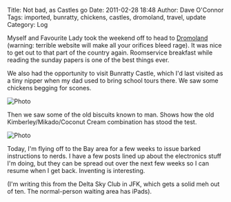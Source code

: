 Title: Not bad, as Castles go
Date: 2011-02-28 18:48
Author: Dave O'Connor
Tags: imported, bunratty, chickens, castles, dromoland, travel, update
Category: Log

Myself and Favourite Lady took the weekend off to head to [Dromoland]
(warning: terrible website will make all your orifices bleed rage). It
was nice to get out to that part of the country again. Roomservice
breakfast while reading the sunday papers is one of the best things
ever.  
  
We also had the opportunity to visit Bunratty Castle, which I'd last
visited as a tiny nipper when my dad used to bring school tours there.
We saw some chickens begging for scones.  
  
![Photo][1]
  
Then we saw some of the old biscuits known to man. Shows how the old
Kimberley/Mikado/Coconut Cream combination has stood the test.  
  
![Photo][2]
  
Today, I'm flying off to the Bay area for a few weeks to issue barked
instructions to nerds. I have a few posts lined up about the electronics
stuff I'm doing, but they can be spread out over the next few weeks so I
can resume when I get back. Inventing is interesting.  
  
(I'm writing this from the Delta Sky Club in JFK, which gets a solid meh
out of ten. The normal-person waiting area has iPads).

  [Dromoland]: https://www.dromoland.ie/
  [1]: https://lh5.googleusercontent.com/_otzZMGWrd00/TWpZX2XPhtI/AAAAAAAADRQ/kNmC2ydVimM/s720/IMG_20110227_135811.jpg
  [2]: https://lh3.googleusercontent.com/_otzZMGWrd00/TWpuwZSvEDI/AAAAAAAADRo/4lWfCmbESLc/s720/IMG_20110227_144554.jpg
